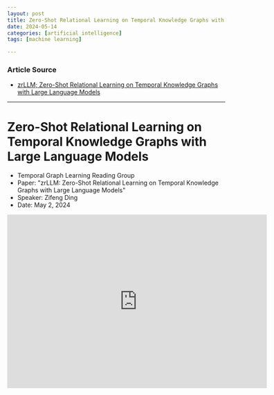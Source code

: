 ```yaml
---
layout: post
title: Zero-Shot Relational Learning on Temporal Knowledge Graphs with LLMs
date: 2024-05-14
categories: [artificial intelligence]
tags: [machine learning]

---
```


### Article Source


* [zrLLM; Zero-Shot Relational Learning on Temporal Knowledge Graphs with Large Language Models](https://www.youtube.com/watch?v=buUeOQLtzBc)

---

# Zero-Shot Relational Learning on Temporal Knowledge Graphs with Large Language Models


* Temporal Graph Learning Reading Group
* Paper: "zrLLM: Zero-Shot Relational Learning on Temporal Knowledge Graphs with Large Language Models"
* Speaker: Zifeng Ding
* Date: May 2, 2024


<iframe width="600" height="400" src="https://www.youtube.com/embed/buUeOQLtzBc?si=OfdLJh8HnE-zdRsF" title="YouTube video player" frameborder="0" allow="accelerometer; autoplay; clipboard-write; encrypted-media; gyroscope; picture-in-picture; web-share" referrerpolicy="strict-origin-when-cross-origin" allowfullscreen></iframe>